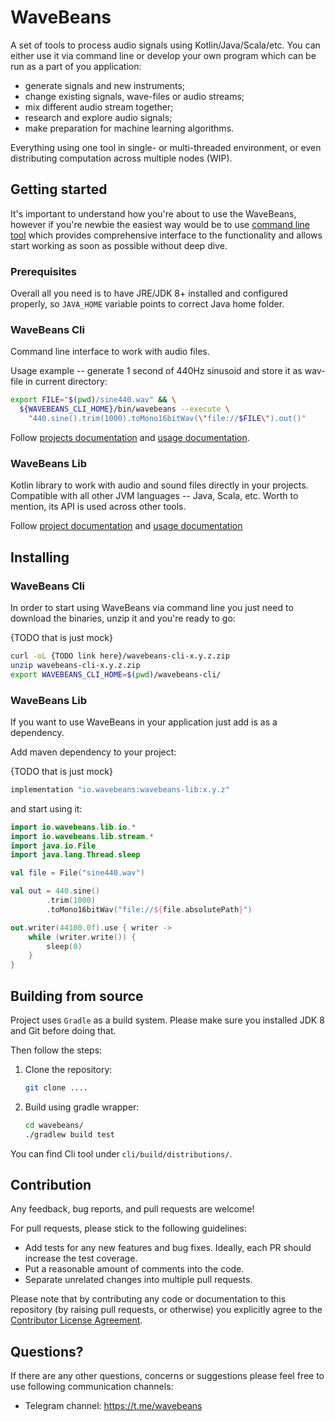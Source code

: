 # WaveBeans

A set of tools to process audio signals using Kotlin/Java/Scala/etc. You can either use it via command line or develop your own program which can be run as a part of you application:

* generate signals and new instruments;
* change existing signals, wave-files or audio streams;
* mix different audio stream together;
* research and explore audio signals;
* make preparation for machine learning algorithms.

Everything using one tool in single- or multi-threaded environment, or even distributing computation across multiple nodes (WIP).

## Getting started 

It's important to understand how you're about to use the WaveBeans, however if you're newbie the easiest way would be to use [command line tool](#wavebeans-cli) which provides comprehensive interface to the functionality and allows start working as soon as possible without deep dive.

### Prerequisites

Overall all you need is to have JRE/JDK 8+ installed and configured properly, so `JAVA_HOME` variable points to correct Java home folder. 

### WaveBeans Cli

Command line interface to work with audio files.

Usage example -- generate 1 second of 440Hz sinusoid and store it as wav-file in current directory:

```bash
export FILE="$(pwd)/sine440.wav" && \
  ${WAVEBEANS_CLI_HOME}/bin/wavebeans --execute \
    "440.sine().trim(1000).toMono16bitWav(\"file://$FILE\").out()"
```

Follow [projects documentation](cli/readme.md) and [usage documentation](docs/user/cli/readme.md). 

### WaveBeans Lib

Kotlin library to work with audio and sound files directly in your projects. Compatible with all other JVM languages -- Java, Scala, etc. Worth to mention, its API is used across other tools.

Follow [project documentation](lib/readme.md) and [usage documentation](docs/user/lib/readme.md)

## Installing

### WaveBeans Cli

In order to start using WaveBeans via command line you just need to download the binaries, unzip it and you're ready to go:

{TODO that is just mock}
```bash
curl -oL {TODO link here}/wavebeans-cli-x.y.z.zip
unzip wavebeans-cli-x.y.z.zip
export WAVEBEANS_CLI_HOME=$(pwd)/wavebeans-cli/
``` 

### WaveBeans Lib

If you want to use WaveBeans in your application just add is as a dependency.

Add maven dependency to your project:

{TODO that is just mock}
```groovy
implementation "io.wavebeans:wavebeans-lib:x.y.z"
```

and start using it:

```kotlin
import io.wavebeans.lib.io.*
import io.wavebeans.lib.stream.*
import java.io.File
import java.lang.Thread.sleep

val file = File("sine440.wav")

val out = 440.sine()
        .trim(1000)
        .toMono16bitWav("file://${file.absolutePath}")

out.writer(44100.0f).use { writer ->
    while (writer.write()) {
        sleep(0)
    }
}
```

## Building from source

Project uses `Gradle` as a build system. Please make sure you installed JDK 8 and Git before doing that.

Then follow the steps:

1. Clone the repository:
    ```bash
    git clone ....
    ```
2. Build using gradle wrapper:
    ```bash
    cd wavebeans/
    ./gradlew build test
    ```

You can find Cli tool under `cli/build/distributions/`.

## Contribution

Any feedback, bug reports, and pull requests are welcome!

For pull requests, please stick to the following guidelines:

* Add tests for any new features and bug fixes. Ideally, each PR should increase the test coverage.
* Put a reasonable amount of comments into the code.
* Separate unrelated changes into multiple pull requests.

Please note that by contributing any code or documentation to this repository (by raising pull requests, or otherwise) you explicitly agree to the [Contributor License Agreement](CONTRIBUTION.md).

## Questions?

If there are any other questions, concerns or suggestions please feel free to use following communication channels:

* Telegram channel: https://t.me/wavebeans